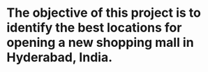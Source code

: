 
# The objective of this project is to identify the best locations for opening a new shopping mall in Hyderabad, India. 
